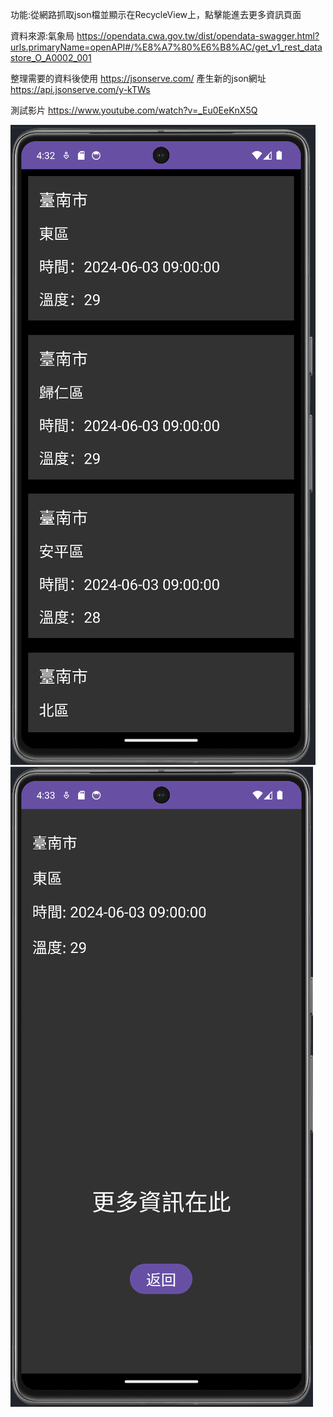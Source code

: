 功能:從網路抓取json檔並顯示在RecycleView上，點擊能進去更多資訊頁面

資料來源:氣象局 https://opendata.cwa.gov.tw/dist/opendata-swagger.html?urls.primaryName=openAPI#/%E8%A7%80%E6%B8%AC/get_v1_rest_datastore_O_A0002_001

整理需要的資料後使用 https://jsonserve.com/ 產生新的json網址  https://api.jsonserve.com/y-kTWs

測試影片 https://www.youtube.com/watch?v=_Eu0EeKnX5Q

![image](https://github.com/111B15077/final-json/blob/main/%E8%9E%A2%E5%B9%95%E6%93%B7%E5%8F%96%E7%95%AB%E9%9D%A2%202024-06-05%20003317.png)
![image](https://github.com/Hsieh-Hank/finalproject/blob/master/%E8%9E%A2%E5%B9%95%E6%93%B7%E5%8F%96%E7%95%AB%E9%9D%A2%202024-06-05%20003329.png)
